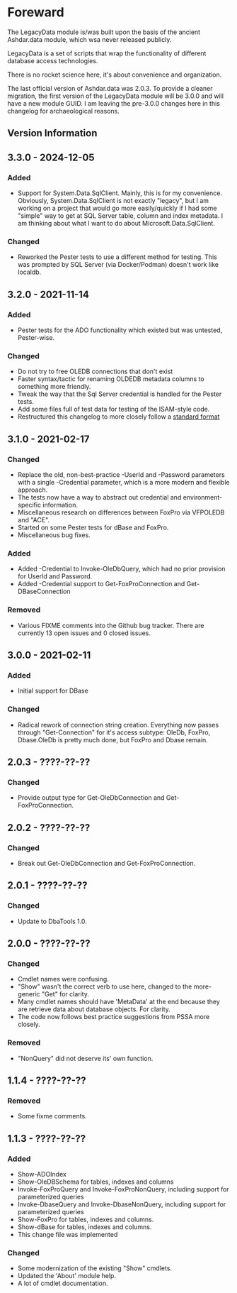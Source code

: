 # Foreward

The LegacyData module is/was built upon the basis of the ancient Ashdar.data module, which wsa never released publicly.

LegacyData is a set of scripts that wrap the functionality of different database access technologies.

There is no rocket science here, it's about convenience and organization.

The last official version of Ashdar.data was 2.0.3. To provide a cleaner migration, the first version of the LegacyData module will be 3.0.0 and will have a new module GUID. I am leaving the pre-3.0.0 changes here in this changelog for archaeological reasons.

## Version Information

## 3.3.0 - 2024-12-05

### Added

- Support for System.Data.SqlClient. Mainly, this is for my convenience. Obviously, System.Data.SqlClient is not exactly "legacy",
but I am working on a project that would go more easily/quickly if I had some "simple" way to get at SQL Server table, column
and index metadata. I am thinking about what I want to do about Microsoft.Data.SqlClient.

### Changed

- Reworked the Pester tests to use a different method for testing. This was prompted by SQL Server (via Docker/Podman) doesn't work like localdb.

## 3.2.0 - 2021-11-14

### Added

- Pester tests for the ADO functionality which existed but was untested, Pester-wise.

### Changed

- Do not try to free OLEDB connections that don't exist
- Faster syntax/tactic for renaming OLDEDB metadata columns to something more friendly.
- Tweak the way that the Sql Server credential is handled for the Pester tests.
- Add some files full of test data for testing of the ISAM-style code.
- Restructured this changelog to more closely follow a [standard format](https://keepachangelog.com/en/1.0.0/)

## 3.1.0 - 2021-02-17

### Changed

- Replace the old, non-best-practice -UserId and -Password parameters with a single -Credential parameter, which is a more modern and flexible approach.
- The tests now have a way to abstract out credential and environment-specific information.
- Miscellaneous research on differences between FoxPro via VFPOLEDB and "ACE".
- Started on some Pester tests for dBase and FoxPro.
- Miscellaneous bug fixes.

### Added

- Added -Credential to Invoke-OleDbQuery, which had no prior provision for UserId and Password.
- Added -Credential support to Get-FoxProConnection and Get-DBaseConnection

### Removed

- Various FIXME comments into the Github bug tracker. There are currently 13 open issues and 0 closed issues.

## 3.0.0 - 2021-02-11

### Added

- Initial support for DBase

### Changed

- Radical rework of connection string creation. Everything now passes through "Get-Connection" for it's access subtype: OleDb,
FoxPro, Dbase.OleDb is pretty much done, but FoxPro and Dbase remain.

## 2.0.3 - ????-??-??

### Changed

- Provide output type for Get-OleDbConnection and Get-FoxProConnection.

## 2.0.2 - ????-??-??

### Changed

- Break out Get-OleDbConnection and Get-FoxProConnection.

## 2.0.1 - ????-??-??

### Changed

- Update to DbaTools 1.0.

## 2.0.0 - ????-??-??

### Changed

- Cmdlet names were confusing.
- "Show" wasn't the correct verb to use here, changed to the more-generic "Get" for clarity.
- Many cmdlet names should have 'MetaData' at the end because they are retrieve data about database objects. For clarity.
- The code now follows best practice suggestions from PSSA more closely.

### Removed

- "NonQuery" did not deserve its' own function.

## 1.1.4 - ????-??-??

### Removed

- Some fixme comments.

## 1.1.3 - ????-??-??

### Added

- Show-ADOIndex
- Show-OleDBSchema for tables, indexes and columns
- Invoke-FoxProQuery and Invoke-FoxProNonQuery, including support for parameterized queries
- Invoke-DbaseQuery and Invoke-DbaseNonQuery, including support for parameterized queries
- Show-FoxPro for tables, indexes and columns.
- Show-dBase for tables, indexes and columns.
- This change file was implemented

### Changed

- Some modernization of the existing "Show" cmdlets.
- Updated the 'About' module help.
- A lot of cmdlet documentation.

